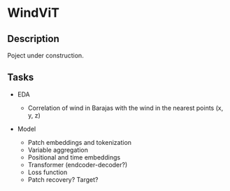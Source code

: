 # WindViT

## Description

Poject under construction.

## Tasks

- EDA
    - Correlation of wind in Barajas with the wind in the nearest points (x, y, z)

- Model
    - Patch embeddings and tokenization
    - Variable aggregation
    - Positional and time embeddings
    - Transformer (endcoder-decoder?)
    - Loss function
    - Patch recovery? Target?